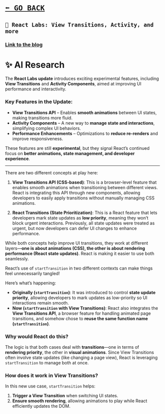 # [```⬅️ GO BACK```](./index.md#-%EF%B8%8F-reactjs-blog-react-labs-view-transitions-activity-and-more)

## ```📘 React Labs: View Transitions, Activity, and more     ```
### [Link to the blog](https://react.dev/blog/2025/04/23/react-labs-view-transitions-activity-and-more)

# ✨ AI Research

The **React Labs update** introduces exciting experimental features, including **View Transitions** and **Activity Components**, aimed at improving UI performance and interactivity.  

### **Key Features in the Update:**  
- **View Transitions API** – Enables **smooth animations** between UI states, making transitions more fluid.  
- **Activity Components** – A new way to **manage state and interactions**, simplifying complex UI behaviors.  
- **Performance Enhancements** – Optimizations to **reduce re-renders** and improve responsiveness.  

These features are still **experimental**, but they signal React’s continued focus on **better animations, state management, and developer experience**. 

---

There are two different concepts at play here:

1. **View Transitions API (CSS-based)**: This is a browser-level feature that enables smooth animations when transitioning between different views. React is integrating this API through new components, allowing developers to easily apply transitions without manually managing CSS animations.

2. **React Transitions (State Prioritization)**: This is a React feature that lets developers mark state updates as **low priority**, meaning they won’t block urgent interactions. Previously, all state updates were treated as urgent, but now developers can defer UI changes to enhance performance.

While both concepts help improve UI transitions, they work at different layers—**one is about animations (CSS), the other is about rendering performance (React state updates)**. React is making it easier to use both seamlessly.

React’s use of `startTransition` in two different contexts can make things feel unnecessarily tangled!

Here’s what’s happening:
- **Originally (`startTransition`)**: It was introduced to control **state update priority**, allowing developers to mark updates as low-priority so UI interactions remain smooth.
- **Now (`startTransition` with View Transitions)**: React also integrates the **View Transitions API**, a browser feature for handling animated page transitions, and somehow chose to **reuse the same function name (`startTransition`)**.

### Why would React do this?
The logic is that both cases deal with **transitions**—one in terms of **rendering priority**, the other in **visual animations**. Since View Transitions often involve state updates (like changing a page view), React is leveraging `startTransition` to manage both at once.

### How does it work in View Transitions?
In this new use case, `startTransition` helps:
1. **Trigger a View Transition** when switching UI states.
2. **Ensure smooth rendering**, allowing animations to play while React efficiently updates the DOM.